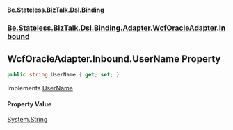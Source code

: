 #### [Be.Stateless.BizTalk.Dsl.Binding](README.md 'README')
### [Be.Stateless.BizTalk.Dsl.Binding.Adapter](Be.Stateless.BizTalk.Dsl.Binding.Adapter.md 'Be.Stateless.BizTalk.Dsl.Binding.Adapter').[WcfOracleAdapter](WcfOracleAdapter.md 'Be.Stateless.BizTalk.Dsl.Binding.Adapter.WcfOracleAdapter').[Inbound](WcfOracleAdapter.Inbound.md 'Be.Stateless.BizTalk.Dsl.Binding.Adapter.WcfOracleAdapter.Inbound')

## WcfOracleAdapter.Inbound.UserName Property

```csharp
public string UserName { get; set; }
```

Implements [UserName](IAdapterConfigInboundCredentials.UserName.md 'Be.Stateless.BizTalk.Dsl.Binding.Adapter.IAdapterConfigInboundCredentials.UserName')

#### Property Value
[System.String](https://docs.microsoft.com/en-us/dotnet/api/System.String 'System.String')
